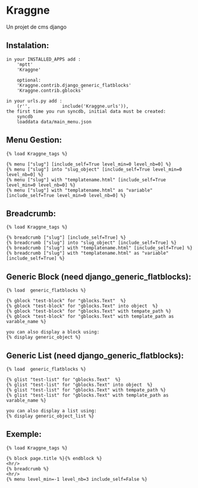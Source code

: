 Kraggne
=======

Un projet de cms django


Instalation:
-----------
     
    in your INSTALLED_APPS add :
        'mptt'
        'Kraggne'

        optional:
        'Kraggne.contrib.django_generic_flatblocks'
        'Kraggne.contrib.gblocks'

    in your urls.py add :
        (r'',            include('Kraggne.urls')),
    the first time you run syncdb, initial data must be created:
        syncdb
        loaddata data/main_menu.json

Menu Gestion:
------------
    {% load Kraggne_tags %}

    {% menu ["slug"] [include_self=True level_min=0 level_nb=0] %}
    {% menu ["slug"] into "slug_object" [include_self=True level_min=0 level_nb=0] %}
    {% menu ["slug"] with "templatename.html" [include_self=True level_min=0 level_nb=0] %}
    {% menu ["slug"] with "templatename.html" as "variable" [include_self=True level_min=0 level_nb=0] %}


Breadcrumb:
----------

    {% load Kraggne_tags %}

    {% breadcrumb ["slug"] [include_self=True] %}
    {% breadcrumb ["slug"] into "slug_object" [include_self=True] %}
    {% breadcrumb ["slug"] with "templatename.html" [include_self=True] %}
    {% breadcrumb ["slug"] with "templatename.html" as "variable" [include_self=True] %}


Generic Block (need django_generic_flatblocks): 
-------------

    {% load  generic_flatblocks %}

    {% gblock "test-block" for "gblocks.Text"  %}
    {% gblock "test-block" for "gblocks.Text" into object  %}
    {% gblock "test-block" for "gblocks.Text" with tempate_path %}
    {% gblock "test-block" for "gblocks.Text" with template_path as varable_name %}

    you can also display a block using:
    {% display generic_object %}


Generic List (need django_generic_flatblocks):
----------------------------------------------

    {% load  generic_flatblocks %}

    {% glist "test-list" for "gblocks.Text"  %}
    {% glist "test-list" for "gblocks.Text" into object  %}
    {% glist "test-list" for "gblocks.Text" with tempate_path %}
    {% glist "test-list" for "gblocks.Text" with template_path as varable_name %}

    you can also display a list using:
    {% display generic_object_list %}


Exemple:
-------


    {% load Kraggne_tags %}

    {% block page.title %}{% endblock %}
    <hr/>
    {% breadcrumb %}
    <hr/>
    {% menu level_min=-1 level_nb=3 include_self=False %}
